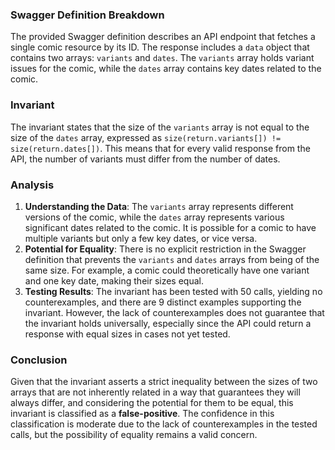 ### Swagger Definition Breakdown
The provided Swagger definition describes an API endpoint that fetches a single comic resource by its ID. The response includes a `data` object that contains two arrays: `variants` and `dates`. The `variants` array holds variant issues for the comic, while the `dates` array contains key dates related to the comic.

### Invariant
The invariant states that the size of the `variants` array is not equal to the size of the `dates` array, expressed as `size(return.variants[]) != size(return.dates[])`. This means that for every valid response from the API, the number of variants must differ from the number of dates.

### Analysis
1. **Understanding the Data**: The `variants` array represents different versions of the comic, while the `dates` array represents various significant dates related to the comic. It is possible for a comic to have multiple variants but only a few key dates, or vice versa.
2. **Potential for Equality**: There is no explicit restriction in the Swagger definition that prevents the `variants` and `dates` arrays from being of the same size. For example, a comic could theoretically have one variant and one key date, making their sizes equal.
3. **Testing Results**: The invariant has been tested with 50 calls, yielding no counterexamples, and there are 9 distinct examples supporting the invariant. However, the lack of counterexamples does not guarantee that the invariant holds universally, especially since the API could return a response with equal sizes in cases not yet tested.

### Conclusion
Given that the invariant asserts a strict inequality between the sizes of two arrays that are not inherently related in a way that guarantees they will always differ, and considering the potential for them to be equal, this invariant is classified as a **false-positive**. The confidence in this classification is moderate due to the lack of counterexamples in the tested calls, but the possibility of equality remains a valid concern.
